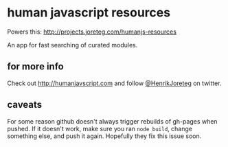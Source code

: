 # human javascript resources

Powers this: http://projects.joreteg.com/humanjs-resources

An app for fast searching of curated modules.


## for more info

Check out http://humanjavscript.com and follow [@HenrikJoreteg](http://twitter.com/henrikjoreteg) on twitter.

## caveats

For some reason github doesn't always trigger rebuilds of gh-pages when pushed. If it doesn't work, make sure you ran `node build`, change something else, and push it again. Hopefully they fix this issue soon.
